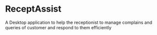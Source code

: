 # ReceptAssist
A Desktop application to help the receptionist to manage complains and queries of customer and respond to them efficiently

